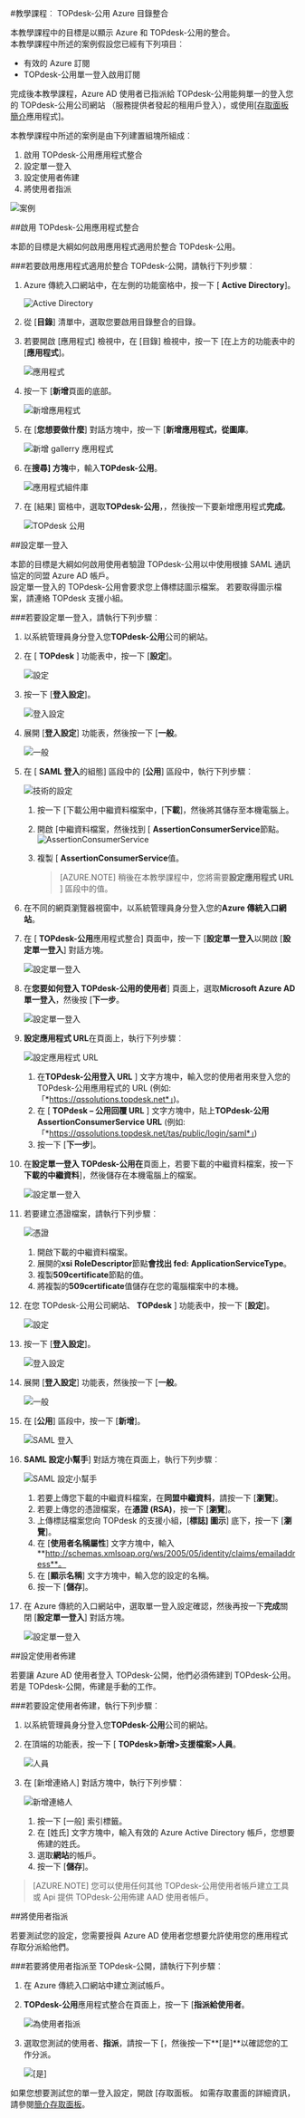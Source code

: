 <properties 
    pageTitle="教學課程︰ Azure Active Directory 整合 TOPdesk-公用 |Microsoft Azure" 
    description="瞭解如何使用 TOPdesk-公用與 Azure Active Directory 啟用單一登入、 自動化佈建和更多 ！" 
    services="active-directory" 
    authors="jeevansd"  
    documentationCenter="na" 
    manager="femila"/>
<tags 
    ms.service="active-directory" 
    ms.devlang="na" 
    ms.topic="article" 
    ms.tgt_pltfrm="na" 
    ms.workload="identity" 
    ms.date="09/11/2016" 
    ms.author="jeedes" />

#<a name="tutorial-azure-directory-integration-with-topdesk---public"></a>教學課程︰ TOPdesk-公用 Azure 目錄整合

本教學課程中的目標是以顯示 Azure 和 TOPdesk-公用的整合。  
本教學課程中所述的案例假設您已經有下列項目︰

-   有效的 Azure 訂閱
-   TOPdesk-公用單一登入啟用訂閱
  
完成後本教學課程，Azure AD 使用者已指派給 TOPdesk-公用能夠單一的登入您的 TOPdesk-公用公司網站 （服務提供者發起的租用戶登入），或使用[[存取面板簡介](active-directory-saas-access-panel-introduction.md)應用程式]。
  
本教學課程中所述的案例是由下列建置組塊所組成︰

1.  啟用 TOPdesk-公用應用程式整合
2.  設定單一登入
3.  設定使用者佈建
4.  將使用者指派

![案例](./media/active-directory-saas-topdesk-public-tutorial/IC790613.png "案例")

##<a name="enabling-the-application-integration-for-topdesk---public"></a>啟用 TOPdesk-公用應用程式整合
  
本節的目標是大綱如何啟用應用程式適用於整合 TOPdesk-公用。

###<a name="to-enable-the-application-integration-for-topdesk---public-perform-the-following-steps"></a>若要啟用應用程式適用於整合 TOPdesk-公開，請執行下列步驟︰

1.  Azure 傳統入口網站中，在左側的功能窗格中，按一下 [ **Active Directory**]。

    ![Active Directory](./media/active-directory-saas-topdesk-public-tutorial/IC700993.png "Active Directory")

2.  從 [**目錄**] 清單中，選取您要啟用目錄整合的目錄。

3.  若要開啟 [應用程式] 檢視中，在 [目錄] 檢視中，按一下 [在上方的功能表中的 [**應用程式**]。

    ![應用程式](./media/active-directory-saas-topdesk-public-tutorial/IC700994.png "應用程式")

4.  按一下 [**新增**頁面的底部。

    ![新增應用程式](./media/active-directory-saas-topdesk-public-tutorial/IC749321.png "新增應用程式")

5.  在 [**您想要做什麼**] 對話方塊中，按一下 [**新增應用程式，從圖庫**。

    ![新增 gallerry 應用程式](./media/active-directory-saas-topdesk-public-tutorial/IC749322.png "新增 gallerry 應用程式")

6.  在**搜尋] 方塊**中，輸入**TOPdesk-公用**。

    ![應用程式組件庫](./media/active-directory-saas-topdesk-public-tutorial/IC790614.png "應用程式組件庫")

7.  在 [結果] 窗格中，選取**TOPdesk-公用**，，然後按一下要新增應用程式**完成**。

    ![TOPdesk 公用](./media/active-directory-saas-topdesk-public-tutorial/IC791317.png "TOPdesk 公用")

##<a name="configuring-single-sign-on"></a>設定單一登入
  
本節的目標是大綱如何啟用使用者驗證 TOPdesk-公用以中使用根據 SAML 通訊協定的同盟 Azure AD 帳戶。  
設定單一登入的 TOPdesk-公用會要求您上傳標誌圖示檔案。 若要取得圖示檔案，請連絡 TOPdesk 支援小組。

###<a name="to-configure-single-sign-on-perform-the-following-steps"></a>若要設定單一登入，請執行下列步驟︰

1.  以系統管理員身分登入您**TOPdesk-公用**公司的網站。

2.  在 [ **TOPdesk** ] 功能表中，按一下 [**設定**]。

    ![設定](./media/active-directory-saas-topdesk-public-tutorial/IC790598.png "設定")

3.  按一下 [**登入設定**]。

    ![登入設定](./media/active-directory-saas-topdesk-public-tutorial/IC790599.png "登入設定")

4.  展開 [**登入設定**] 功能表，然後按一下 [**一般**。

    ![一般](./media/active-directory-saas-topdesk-public-tutorial/IC790600.png "一般")

5.  在 [ **SAML 登入**的組態] 區段中的 [**公用**] 區段中，執行下列步驟︰

    ![技術的設定](./media/active-directory-saas-topdesk-public-tutorial/IC790601.png "技術的設定")

    1.  按一下 [下載公用中繼資料檔案中，[**下載**]，然後將其儲存至本機電腦上。
    2.  開啟 [中繼資料檔案，然後找到 [ **AssertionConsumerService**節點。
        ![AssertionConsumerService](./media/active-directory-saas-topdesk-public-tutorial/IC790619.png "AssertionConsumerService")
    3.  複製 [ **AssertionConsumerService**值。  

        >[AZURE.NOTE] 稍後在本教學課程中，您將需要**設定應用程式 URL** ] 區段中的值。

6.  在不同的網頁瀏覽器視窗中，以系統管理員身分登入您的**Azure 傳統入口網站**。

7.  在 [ **TOPdesk-公用**應用程式整合] 頁面中，按一下 [**設定單一登入**以開啟 [**設定單一登入**] 對話方塊。

    ![設定單一登入](./media/active-directory-saas-topdesk-public-tutorial/IC790620.png "設定單一登入")

8.  在**您要如何登入 TOPdesk-公用的使用者**] 頁面上，選取**Microsoft Azure AD 單一登入**，然後按 [**下一步**。

    ![設定單一登入](./media/active-directory-saas-topdesk-public-tutorial/IC790621.png "設定單一登入")

9.  **設定應用程式 URL**在頁面上，執行下列步驟︰

    ![設定應用程式 URL](./media/active-directory-saas-topdesk-public-tutorial/IC790622.png "設定應用程式 URL")

    1.  在**TOPdesk-公用登入 URL** ] 文字方塊中，輸入您的使用者用來登入您的 TOPdesk-公用應用程式的 URL (例如: 「*https://qssolutions.topdesk.net*」)。
    2.  在 [ **TOPdesk – 公用回覆 URL** ] 文字方塊中，貼上**TOPdesk-公用 AssertionConsumerService URL** (例如: 「*https://qssolutions.topdesk.net/tas/public/login/saml*」)
    3.  按一下 [**下一步**]。

10. 在**設定單一登入 TOPdesk-公用在**頁面上，若要下載的中繼資料檔案，按一下**下載的中繼資料**]，然後儲存在本機電腦上的檔案。

    ![設定單一登入](./media/active-directory-saas-topdesk-public-tutorial/IC790623.png "設定單一登入")

11. 若要建立憑證檔案，請執行下列步驟︰

    ![憑證](./media/active-directory-saas-topdesk-public-tutorial/IC790606.png "憑證")

    1.  開啟下載的中繼資料檔案。
    2.  展開的**xsi** **RoleDescriptor**節點**會找出 fed: ApplicationServiceType**。
    3.  複製**509certificate**節點的值。
    4.  將複製的**509certificate**值儲存在您的電腦檔案中的本機。

12. 在您 TOPdesk-公用公司網站、 **TOPdesk** ] 功能表中，按一下 [**設定**]。

    ![設定](./media/active-directory-saas-topdesk-public-tutorial/IC790598.png "設定")

13. 按一下 [**登入設定**]。

    ![登入設定](./media/active-directory-saas-topdesk-public-tutorial/IC790599.png "登入設定")

14. 展開 [**登入設定**] 功能表，然後按一下 [**一般**。

    ![一般](./media/active-directory-saas-topdesk-public-tutorial/IC790600.png "一般")

15. 在 [**公用**] 區段中，按一下 [**新增**]。

    ![SAML 登入](./media/active-directory-saas-topdesk-public-tutorial/IC790625.png "SAML 登入")

16. **SAML 設定小幫手**] 對話方塊在頁面上，執行下列步驟︰

    ![SAML 設定小幫手](./media/active-directory-saas-topdesk-public-tutorial/IC790608.png "SAML 設定小幫手")

    1.  若要上傳您下載的中繼資料檔案，在**同盟中繼資料**，請按一下 [**瀏覽**]。
    2.  若要上傳您的憑證檔案，在**憑證 (RSA)**，按一下 [**瀏覽**]。
    3.  上傳標誌檔案您向 TOPdesk 的支援小組，[**標誌] 圖示**] 底下，按一下 [**瀏覽**]。
    4.  在 [**使用者名稱屬性**] 文字方塊中，輸入**http://schemas.xmlsoap.org/ws/2005/05/identity/claims/emailaddress**。
    5.  在 [**顯示名稱**] 文字方塊中，輸入您的設定的名稱。
    6.  按一下 [**儲存**]。

17. 在 Azure 傳統的入口網站中，選取單一登入設定確認，然後再按一下**完成**關閉 [**設定單一登入**] 對話方塊。

    ![設定單一登入](./media/active-directory-saas-topdesk-public-tutorial/IC790627.png "設定單一登入")

##<a name="configuring-user-provisioning"></a>設定使用者佈建
  
若要讓 Azure AD 使用者登入 TOPdesk-公開，他們必須佈建到 TOPdesk-公用。  
若是 TOPdesk-公開，佈建是手動的工作。

###<a name="to-configure-user-provisioning-perform-the-following-steps"></a>若要設定使用者佈建，執行下列步驟︰

1.  以系統管理員身分登入您**TOPdesk-公用**公司的網站。

2.  在頂端的功能表，按一下 [ **TOPdesk\>新增\>支援檔案\>人員**。

    ![人員](./media/active-directory-saas-topdesk-public-tutorial/IC790628.png "人員")

3.  在 [新增連絡人] 對話方塊中，執行下列步驟︰

    ![新增連絡人](./media/active-directory-saas-topdesk-public-tutorial/IC790629.png "新增連絡人")

    1.  按一下 [一般] 索引標籤。
    2.  在 [姓氏] 文字方塊中，輸入有效的 Azure Active Directory 帳戶，您想要佈建的姓氏。
    3.  選取**網站**的帳戶。
    4.  按一下 [**儲存**]。

>[AZURE.NOTE] 您可以使用任何其他 TOPdesk-公用使用者帳戶建立工具或 Api 提供 TOPdesk-公用佈建 AAD 使用者帳戶。

##<a name="assigning-users"></a>將使用者指派
  
若要測試您的設定，您需要授與 Azure AD 使用者您想要允許使用您的應用程式存取分派給他們。

###<a name="to-assign-users-to-topdesk---public-perform-the-following-steps"></a>若要將使用者指派至 TOPdesk-公開，請執行下列步驟︰

1.  在 Azure 傳統入口網站中建立測試帳戶。

2.  **TOPdesk-公用**應用程式整合在頁面上，按一下 [**指派給使用者**。

    ![為使用者指派](./media/active-directory-saas-topdesk-public-tutorial/IC790630.png "為使用者指派")

3.  選取您測試的使用者、**指派**，請按一下 [，然後按一下**[是]**以確認您的工作分派。

    ![[是]](./media/active-directory-saas-topdesk-public-tutorial/IC767830.png "[是]")
  
如果您想要測試您的單一登入設定，開啟 [存取面板。 如需存取畫面的詳細資訊，請參閱[簡介存取面板](active-directory-saas-access-panel-introduction.md)。